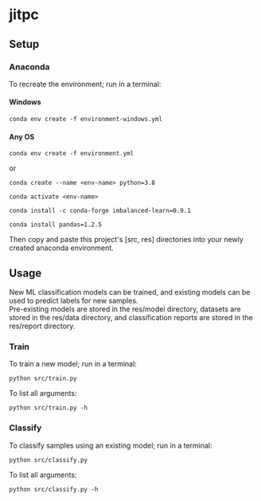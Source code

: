 # jitpc

## Setup

### Anaconda

To recreate the environment; run in a terminal: 

#### Windows

    conda env create -f environment-windows.yml

#### Any OS

    conda env create -f environment.yml
    
or

    conda create --name <env-name> python=3.8
    
    conda activate <env-name>
    
    conda install -c conda-forge imbalanced-learn=0.9.1
    
    conda install pandas=1.2.5

Then copy and paste this project's [src, res] directories into your newly created 
anaconda environment.

## Usage

New ML classification models can be trained, and existing models can be used to predict 
labels for new samples.<br>
Pre-existing models are stored in the res/model directory, 
datasets are stored in the res/data directory, 
and classification reports are stored in the res/report directory.

### Train

To train a new model; run in a terminal:

    python src/train.py

To list all arguments:

    python src/train.py -h

### Classify    

To classify samples using an existing model; run in a terminal: 

    python src/classify.py
    
To list all arguments:

    python src/classify.py -h
    